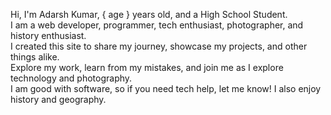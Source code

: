 Hi, I'm Adarsh Kumar, { age } years old, and a High School Student.  
I am a web developer, programmer, tech enthusiast, photographer, and history enthusiast.  
I created this site to share my journey, showcase my projects, and other things alike.  
Explore my work, learn from my mistakes, and join me as I explore technology and photography.  
I am good with software, so if you need tech help, let me know! I also enjoy history and geography.  